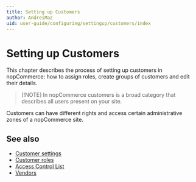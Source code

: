 ```yaml
---
title: Setting up Customers
author: AndreiMaz
uid: user-guide/configuring/settingup/customers/index
---
```


# Setting up Customers

This chapter describes the process of setting up customers in nopCommerce: how to assign roles, create groups of customers and edit their details.

> [!NOTE] In nopCommerce customers is a broad category that describes all users present on your site.

Customers can have different rights and access certain administrative zones of a nopCommerce site.

## See also

- [Customer settings](xref:en-US/user-guide/configuring/settingup/customers/settings)
- [Customer roles](xref:en-US/user-guide/configuring/settingup/customers/customer-roles)
- [Access Control List](xref:en-US/user-guide/configuring/settingup/customers/acl)
- [Vendors](xref:en-US/user-guide/configuring/settingup/customers/vendors/index)